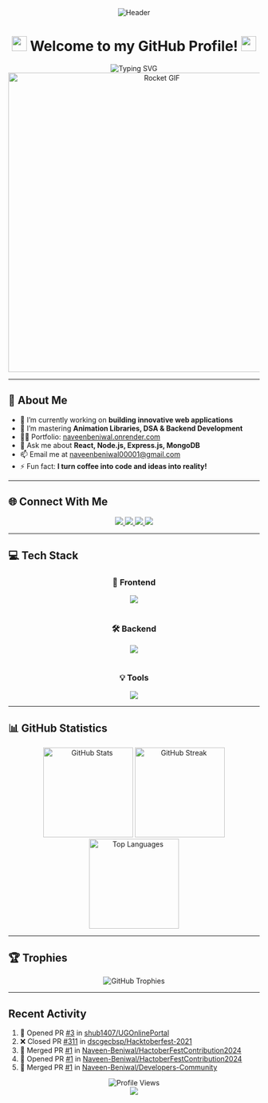 <!-- Animated Gradient Background -->
<div align="center">
  <img src="https://capsule-render.vercel.app/api?type=rect&height=200&text=Naveen%20Beniwal&fontAlign=50&fontAlignY=40&color=gradient&desc=Full%20Stack%20Developer&descAlign=50&descAlignY=60" alt="Header" />
  
  <!-- Welcome Message with Animated Emojis -->
  <h1>
    <img src="https://media.giphy.com/media/hvRJCLFzcasrR4ia7z/giphy.gif" width="30px"/>
    Welcome to my GitHub Profile!
    <img src="https://media.giphy.com/media/hvRJCLFzcasrR4ia7z/giphy.gif" width="30px"/>
  </h1>
  
  <!-- Typing SVG Effect -->
<!--  <img src="https://readme-typing-svg.herokuapp.com?font=Fira+Code&size=24&duration=2500&pause=1000&color=F75C7E&center=true&vCenter=true&width=700&height=50&lines=Building+Innovative+Web+Applications;Mastering+Animation+Libraries;Turning+Coffee+Into+Code+and+Ideas+Into+Reality!" alt="Typing SVG" />
-->
  <img src="https://readme-typing-svg.herokuapp.com?font=Fira+Code&size=24&duration=2500&pause=1000&color=F75C7E&center=true&vCenter=true&width=700&height=50&lines=Full+Stack+Developer+%7C+MERN+Enthusiast;Crafting+Scalable+Solutions;Transform+Complex+Problems+into+Elegant+Code;Building+with+React%2C+Node%2C+and+Advanced+Animations;Fast+Learner;NIT+Kurukshetra;Turning+Ideas+into+Production-Ready+Applications" alt="Typing SVG" />
  <!-- Animated Rocket GIF -->
  <img src="https://user-images.githubusercontent.com/74038190/212284115-f47cd8ff-2ffb-4b04-b5bf-4d1c14c0247f.gif" width="600" alt="Rocket GIF" />
</div>

---

## 💫 About Me

- 🔭 I’m currently working on **building innovative web applications**
- 🌱 I’m mastering **Animation Libraries, DSA & Backend Development**
- 👨‍💻 Portfolio: [naveenbeniwal.onrender.com](https://naveenbeniwal.onrender.com)
- 💬 Ask me about **React, Node.js, Express.js, MongoDB**
- 📫 Email me at [naveenbeniwal00001@gmail.com](mailto:naveenbeniwal00001@gmail.com)
- ⚡ Fun fact: **I turn coffee into code and ideas into reality!**

---

## 🌐 Connect With Me

<div align="center">
  <a href="mailto:naveenbeniwal00001@gmail.com">
    <img src="https://img.shields.io/badge/Gmail-D14836?style=for-the-badge&logo=gmail&logoColor=white" />
  </a>
  <a href="https://linkedin.com/in/naveen-beniwal-40b719313" target="_blank">
    <img src="https://img.shields.io/badge/LinkedIn-0A66C2?style=for-the-badge&logo=linkedin&logoColor=white" />
  </a>
  <a href="https://instagram.com/naveen_beniwal_265" target="_blank">
    <img src="https://img.shields.io/badge/Instagram-E4405F?style=for-the-badge&logo=instagram&logoColor=white" />
  </a>
  <a href="https://naveenbeniwal.onrender.com" target="_blank">
    <img src="https://img.shields.io/badge/Portfolio-FF5722?style=for-the-badge&logo=vercel&logoColor=white" />
  </a>
</div>

---

## 💻 Tech Stack

<div align="center">
  <!-- Frontend -->
  <h3>🚀 Frontend</h3>
  <img src="https://skillicons.dev/icons?i=react,html,css,javascript,typescript,tailwind,bootstrap" /><br/><br/>
  
  <!-- Backend -->
  <h3>🛠️ Backend</h3>
  <img src="https://skillicons.dev/icons?i=nodejs,express,mongodb,mysql,python,java,cpp" /><br/><br/>
  
  <!-- Tools -->
  <h3>💡 Tools</h3>
  <img src="https://skillicons.dev/icons?i=git,github,vscode,figma,postman" />
</div>

---

## 📊 GitHub Statistics

<div align="center">
  <!-- GitHub Stats -->
  <img src="https://github-readme-stats.vercel.app/api?username=Naveen-Beniwal&show_icons=true&theme=vision-friendly-dark&border_radius=15&hide_border=true&bg_color=0D1117&title_color=F75C7E&icon_color=F8D866" height="180" alt="GitHub Stats" />
  <!-- GitHub Streak -->
  <img src="https://github-readme-streak-stats.herokuapp.com/?user=Naveen-Beniwal&theme=vision-friendly-dark&border_radius=15&hide_border=true&background=0D1117&fire=F75C7E&ring=F75C7E&currStreakLabel=F75C7E" height="180" alt="GitHub Streak" />
</div>

<div align="center">
  <!-- Top Languages -->
  <img src="https://github-readme-stats.vercel.app/api/top-langs/?username=Naveen-Beniwal&theme=vision-friendly-dark&border_radius=15&hide_border=true&bg_color=0D1117&title_color=F75C7E&layout=compact&langs_count=8" height="180" alt="Top Languages" />
</div>

---

## 🏆 Trophies

<div align="center">
  <!-- GitHub Trophies -->
  <img src="https://github-profile-trophy.vercel.app/?username=Naveen-Beniwal&theme=juicyfresh&no-frame=true&no-bg=true&column=7&margin-w=15&margin-h=15" alt="GitHub Trophies" />
</div>

---
## Recent Activity
<!--START_SECTION:activity-->
1. 💪 Opened PR [#3](https://github.com/shub1407/UGOnlinePortal/pull/3) in [shub1407/UGOnlinePortal](https://github.com/shub1407/UGOnlinePortal)
2. ❌ Closed PR [#311](https://github.com/dscgecbsp/Hacktoberfest-2021/pull/311) in [dscgecbsp/Hacktoberfest-2021](https://github.com/dscgecbsp/Hacktoberfest-2021)
3. 🎉 Merged PR [#1](https://github.com/Naveen-Beniwal/HactoberFestContribution2024/pull/1) in [Naveen-Beniwal/HactoberFestContribution2024](https://github.com/Naveen-Beniwal/HactoberFestContribution2024)
4. 💪 Opened PR [#1](https://github.com/Naveen-Beniwal/HactoberFestContribution2024/pull/1) in [Naveen-Beniwal/HactoberFestContribution2024](https://github.com/Naveen-Beniwal/HactoberFestContribution2024)
5. 🎉 Merged PR [#1](https://github.com/Naveen-Beniwal/Developers-Community/pull/1) in [Naveen-Beniwal/Developers-Community](https://github.com/Naveen-Beniwal/Developers-Community)
<!--END_SECTION:activity-->

<div align="center">
  <!-- Visitors Counter -->
  <img src="https://komarev.com/ghpvc/?username=Naveen-Beniwal&label=Profile%20Views&color=brightgreen&style=flat-square" alt="Profile Views" />
</div>

<!-- Animated Footer -->
<div align="center">
  <img src="https://capsule-render.vercel.app/api?type=waving&color=gradient&height=150&section=footer" />
</div>
